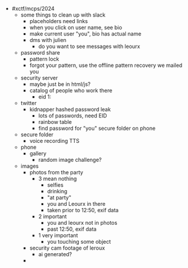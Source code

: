 - #xctf/mcps/2024
	- some things to clean up with slack
		- placeholders need links
		- when you click on user name, see bio
		- make current user "you", bio has actual name
		- dms with julien
			- do you want to see messages with leourx
	- password share
		- pattern lock
		- forgot your pattern, use the offline pattern recovery we mailed you
	- security server
		- maybe just be in html/js?
		- catalog of people who work there
			- eid 1:
	- twitter
		- kidnapper hashed password leak
			- lots of passwords, need EID
			- rainbow table
			- find password for "you" secure folder on phone
	- secure folder
		- voice recording TTS
	- phone
		- gallery
			- random image challenge?
	- images
		- photos from the party
			- 3 mean nothing
				- selfies
				- drinking
				- "at party"
				- you and Leourx in there
				- taken prior to 12:50, exif data
			- 2 important
				- you and leourx not in photos
				- past 12:50, exif data
			- 1 very important
				- you touching some object
		- security cam footage of leroux
			- ai generated?
		-